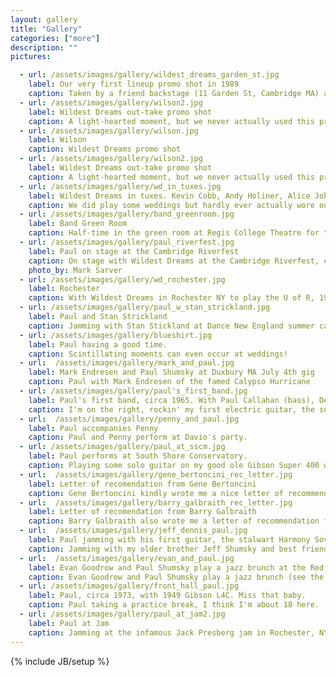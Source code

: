 ```yaml
---
layout: gallery
title: "Gallery"
categories: ["more"]
description: ""
pictures:

  - url: /assets/images/gallery/wildest_dreams_garden_st.jpg
    label: Our very first lineup promo shot in 1989
    caption: Taken by a friend backstage (11 Garden St, Cambridge MA) after our first gig in 1989: Kevin Cobb, Ricardo Monzon, Alice Johnson, Andy Holiner, Paul Shumsky, Scott, Amendola.
  - url: /assets/images/gallery/wilson2.jpg
    label: Wildest Dreams out-take promo shot
    caption: A light-hearted moment, but we never actually used this promo shot! 
  - url: /assets/images/gallery/wilson.jpg
    label: Wilson
    caption: Wildest Dreams promo shot
  - url: /assets/images/gallery/wilson2.jpg
    label: Wildest Dreams out-take promo shot
    caption: A light-hearted moment, but we never actually used this promo shot! (photo by Susan Wilson)
  - url: /assets/images/gallery/wd_in_tuxes.jpg
    label: Wildest Dreams in tuxes. Kevin Cobb, Andy Holiner, Alice Johnson, Luis Blanco, Andreas Brade, Paul Shumsky
    caption: We did play some weddings but hardly ever actually wore our tuxes. 
  - url: /assets/images/gallery/band_greenroom.jpg
    label: Band Green Room
    caption: Half-time in the green room at Regis College Theatre for the Performing Arts. Pernell Saturnino, Paul Shumsky, Alice Johnson, Andy Holiner, Chagai Ashbel, Kevin Cobb.
  - url: /assets/images/gallery/paul_riverfest.jpg
    label: Paul on stage at the Cambridge Riverfest
    caption: On stage with Wildest Dreams at the Cambridge Riverfest, circa 1990.
    photo_by: Mark Sarver
  - url: /assets/images/gallery/wd_rochester.jpg
    label: Rochester
    caption: With Wildest Dreams in Rochester NY to play the U of R, 1995.
  - url: /assets/images/gallery/paul_w_stan_strickland.jpg
    label: Paul and Stan Strickland
    caption: Jamming with Stan Stickland at Dance New England summer camp.
  - url: /assets/images/gallery/blueshirt.jpg 
    label: Paul having a good time.
    caption: Scintillating moments can even occur at weddings!
  - url:  /assets/images/gallery/mark_and_paul.jpg  
    label: Mark Endresen and Paul Shumsky at Duxbury MA July 4th gig
    caption: Paul with Mark Endresen of the famed Calypso Hurricane
  - url: /assets/images/gallery/paul's_first_band.jpg 
    label: Paul's first band, circa 1965. With Paul Callahan (bass), Dennis Comfort (guitar), Jack Prewitt (drums). 
    caption: I'm on the right, rockin' my first electric guitar, the superhot Harmony Rocket. Notice the precise job we did lining up the amps!
  - url:  /assets/images/gallery/penny_and_paul.jpg 
    label: Paul accompanies Penny
    caption: Paul and Penny perform at Davio's party.
  - url: /assets/images/gallery/paul_at_sscm.jpg
    label: Paul performs at South Shore Conservatory.
    caption: Playing some solo guitar on my good ole Gibson Super 400 which I had bought from Duke Robillard and eventually sold to my student Evan Goodrow. How 'bout those sideburns?!
  - url:  /assets/images/gallery/gene_bertoncini_rec_letter.jpg 
    label: Letter of recomendation from Gene Bertoncini
    caption: Gene Bertoncini kindly wrote me a nice letter of recommendation for my first teaching job.
  - url:  /assets/images/gallery/barry_galbraith_rec_letter.jpg 
    label: Letter of recomendation from Barry Galbraith
    caption: Barry Galbraith also wrote me a letter of recommendation for my first teaching job.
  - url:  /assets/images/gallery/jeff_dennis_paul.jpg 
    label: Paul jamming with his first guitar, the stalwart Harmony Sovereign, received on his 9th birthday.
    caption: Jamming with my older brother Jeff Shumsky and best friend Dennis Comfort.
  - url:  /assets/images/gallery/evan_and_paul.jpg 
    label: Evan Goodrow and Paul Shumsky play a jazz brunch at the Red Rock Bistro in Swampscott, MA
    caption: Evan Goodrow and Paul Shumsky play a jazz brunch (see the Listen page to hear what this picture sounded like). Evan is playing my old Super 400.
  - url: /assets/images/gallery/front_hall_paul.jpg
    label: Paul, circa 1973, with 1949 Gibson L4C. Miss that baby.
    caption: Paul taking a practice break, I think I'm about 18 here.
  - url: /assets/images/gallery/paul_at_jam2.jpg 
    label: Paul at Jam
    caption: Jamming at the infamous Jack Presberg jam in Rochester, NY
---
```

{% include JB/setup %}


